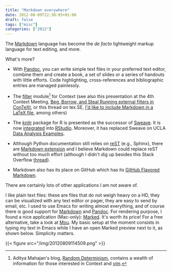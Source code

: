```yaml
---
title: "Markdown everywhere"
date: 2012-08-09T22:30:03+01:00
draft: false
tags: ["misc"]
categories: ["2012"]
---
```


The [Markdown](http://daringfireball.net/projects/markdown/) language has become the *de facto* lightweight markup language for text editing, and more.

What's more? 

- With [Pandoc](http://johnmacfarlane.net/pandoc/), you can write simple text files in your preferred text editor, combine them and create a book, a set of slides or a series of handouts with little efforts. Code highlighting, cross-references and bibliographic entries are managed painlessly.
  
- The [filter](https://github.com/adityam/filter) module[^1] for Context (see also this presentation at the 4th Context Meeting, [Beg, Borrow, and Steal Running external filters in ConTeXt](http://bit.ly/S42zdt), or this thread on tex.SE, [I'd like to include Markdown in a LaTeX file](http://tex.stackexchange.com/q/31159/2580), among others)
  
- The [knitr](http://yihui.name/knitr/) package for R is presented as the successor of [Sweave](http://www.statistik.lmu.de/~leisch/Sweave/). It is now [integrated](http://rstudio.org/docs/authoring/using_markdown) into [RStudio](http://rstudio.org/). Moreover, it has replaced Sweave on UCLA [Data Analysis Examples](http://www.ats.ucla.edu/stat/dae/).
  
- Although Python documentation still relies on [reST](http://sphinx.pocoo.org/rest.html) (e.g., Sphinx), there are [Markdown extension](http://freewisdom.org/projects/python-markdown/) and I believe Markdown could replace reST without too much effort (although I didn't dig up besides this Stack Overflow [thread](http://stackoverflow.com/q/2471804/420055)).
  
- Markdown also has its place on GitHub which has its [GitHub Flavored Markdown](http://github.github.com/github-flavored-markdown/).
  
There are certainly lots of other applications I am not aware of.

I like plain text files: these are files that do not weigh heavy on a HD, they can be visualized with any text editor or pager, they are easy to send by email, etc. I used to use Emacs for writing almost everything, and of course there is good support for [Markdown](http://jblevins.org/projects/markdown-mode/) and [Pandoc](http://wwwuser.gwdg.de/~jkremer/pandoc-mode.html). For rendering purpose, I found a nice application (Mac-only): [Marked](http://markedapp.com/). It's worth its price! For a free alternative, take a look at [Mou](http://mouapp.com/). My basic setup at the moment consists in typing my text in Emacs while I have an open Marked preview next to it, as shown below. Simplicity matters.

{{< figure src="/img/20120809114509.png" >}}


[^1]: Aditya Mahajan's blog, [Random Determinism](http://bit.ly/S42M0h), contains a wealth of information for those interested in Context and [vim](http://www.vim.org).
